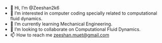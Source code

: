 - 👋 Hi, I’m @Zeeshan2k6
- 👀 I’m interested in computer coding specially related to computational fluid dynamics.
- 🌱 I’m currently learning Mechanical Engineering.
- 💞️ I’m looking to collaborate on Computational Fluid Dynamics.
- 📫 How to reach me zeeshan.muet@gmail.com

<!---
Zeeshan2k6/Zeeshan2k6 is a ✨ special ✨ repository because its `README.md` (this file) appears on your GitHub profile.
You can click the Preview link to take a look at your changes.
--->
